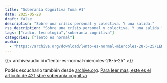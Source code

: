 ```yaml
---
title: "Soberanía Cognitiva Toma #1"
date: 2025-05-28
draft: false
description: "Sobre una crísis personal y colectiva. Y una salida."
rss_description: "Sobre una crísis personal y colectiva. Y una salida."
tags: ["radio, tecnologia","soberanía cognitiva"]
categories: ["lento es normal"]
audio:
  - "https://archive.org/download/lento-es-normal-miercoles-28-5-25/LENTO_ES_NORMAL-MIERCOLES-28-5-25.mp3"
---
```



{{< archiveaudio id="lento-es-normal-miercoles-28-5-25" >}}

Podés escucharlo también desde [archive.org](https://archive.org/details/lento-es-normal-miercoles-28-5-25).
[Para leer mas, este es el artículo de 421 sbre soberanía cognitiva](https://www.cuatroveintiuno.com/soberania-cognitiva-introduccion-autonomia-psiquica/)
